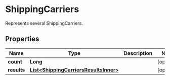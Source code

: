 

# ShippingCarriers

Represents several ShippingCarriers.

## Properties

| Name | Type | Description | Notes |
|------------ | ------------- | ------------- | -------------|
|**count** | **Long** |  |  [optional] |
|**results** | [**List&lt;ShippingCarriersResultsInner&gt;**](ShippingCarriersResultsInner.md) |  |  [optional] |



